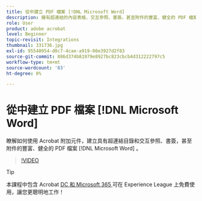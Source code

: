 ```yaml
---
title: 從中建立 PDF 檔案 [!DNL Microsoft Word]
description: 擁有超連結的內容表格、交互參照、書簽，甚至附件的豐富、健全的 PDF 檔案，都可使用 Acrobat 附加元件輕鬆建立 [!DNL Microsoft Word]
role: User
product: adobe acrobat
level: Beginner
topic-revisit: Integrations
thumbnail: 331736.jpg
exl-id: 95540954-d0c7-4cae-a919-00e3927d2f83
source-git-commit: 886d374b81979e8927bc823cbcb4d312222797c5
workflow-type: tm+mt
source-wordcount: '83'
ht-degree: 0%

---
```


# 從中建立 PDF 檔案 [!DNL Microsoft Word]

瞭解如何使用 Acrobat 附加元件，建立具有超連結目錄和交互參照、書簽，甚至附件的豐富、健全的 PDF 檔案 [!DNL Microsoft Word] 。

>[!VIDEO](https://video.tv.adobe.com/v/331736?hidetitle=true)

>[!TIP]
>
>本課程中包含 Acrobat [ DC 和 Microsoft 365 ](https://experienceleague.adobe.com/?recommended=Acrobat-U-1-2021.microsoft365) 可在 Experience League 上免費使用，讓您更聰明地工作！